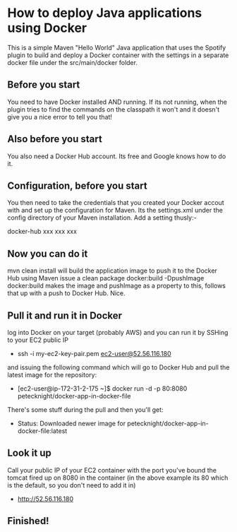 # How to deploy Java applications using Docker

This is a simple Maven "Hello World" Java application that uses the Spotify plugin to build and deploy a Docker container with the settings in a separate docker file under the src/main/docker folder.


## Before you start

You need to have Docker installed AND running. If its not running, when the plugin tries to find the commands on the classpath it won't and it doesn't give you a nice error to tell you that!

## Also before you start

You also need a Docker Hub account. Its free and Google knows how to do it.

## Configuration, before you start

You then need to take the credentials that you created your Docker accout with and set up the configuration for Maven. Its the settings.xml under the config directory of your Maven installation. Add a setting thusly:-

<servers>
	<server>
		<id>docker-hub</id>
		<username>xxx</username>
		<password>xxx</password>
		<configuration>
			<email>
				xxx
			</email>
		</configuration>
	</server>
</servers>

## Now you can do it

mvn clean install will build the application image 
to push it to the Docker Hub using Maven issue a clean package docker:build -DpushImage
docker:build makes the image and pushImage as a property to this, follows that up with a push to Docker Hub. Nice.

## Pull it and run it in Docker

log into Docker on your target (probably AWS) and you can run it by SSHing to your EC2 public IP

* ssh -i my-ec2-key-pair.pem ec2-user@52.56.116.180

and issuing the following command which will go to Docker Hub and pull the latest image for the repository:

* [ec2-user@ip-172-31-2-175 ~]$ docker run -d -p 80:8080 petecknight/docker-app-in-docker-file

There's some stuff during the pull and then you'll get:

* Status: Downloaded newer image for petecknight/docker-app-in-docker-file:latest

## Look it up

Call your public IP of your EC2 container with the port you've bound the tomcat fired up on 8080 in the container 
(in the above example its 80 which is the default, so you don't need to add it in)

* http://52.56.116.180


## Finished!